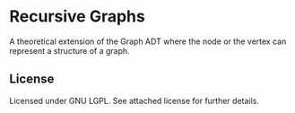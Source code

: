 Recursive Graphs
================

<p>A theoretical extension of the Graph ADT where the node or the vertex can represent a structure of a graph.</p>

<h2>License</h2>
<p>Licensed under GNU LGPL. See attached license for further details.</p>
